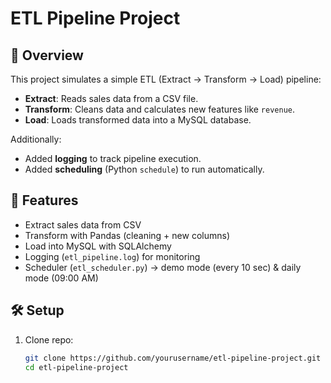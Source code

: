 # ETL Pipeline Project

## 📌 Overview
This project simulates a simple ETL (Extract → Transform → Load) pipeline:
- **Extract**: Reads sales data from a CSV file.
- **Transform**: Cleans data and calculates new features like `revenue`.
- **Load**: Loads transformed data into a MySQL database.

Additionally:
- Added **logging** to track pipeline execution.
- Added **scheduling** (Python `schedule`) to run automatically.

## 🚀 Features
- Extract sales data from CSV
- Transform with Pandas (cleaning + new columns)
- Load into MySQL with SQLAlchemy
- Logging (`etl_pipeline.log`) for monitoring
- Scheduler (`etl_scheduler.py`) → demo mode (every 10 sec) & daily mode (09:00 AM)

## 🛠️ Setup
1. Clone repo:
   ```bash
   git clone https://github.com/yourusername/etl-pipeline-project.git
   cd etl-pipeline-project
